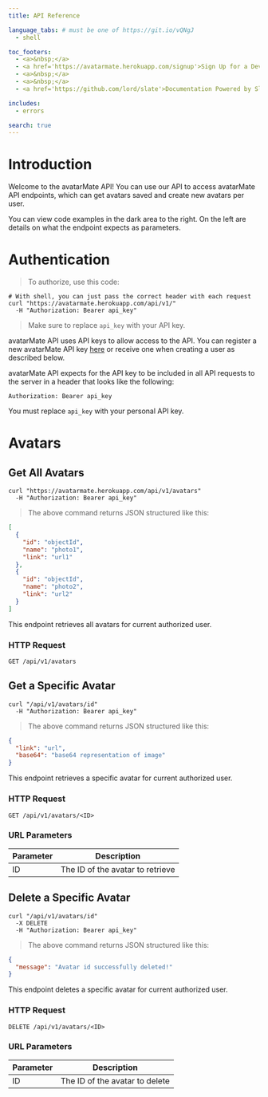 ```yaml
---
title: API Reference

language_tabs: # must be one of https://git.io/vQNgJ
  - shell

toc_footers:
  - <a>&nbsp;</a>
  - <a href='https://avatarmate.herokuapp.com/signup'>Sign Up for a Developer Key</a>
  - <a>&nbsp;</a>
  - <a>&nbsp;</a>
  - <a href='https://github.com/lord/slate'>Documentation Powered by Slate</a>

includes:
  - errors

search: true
---
```


# Introduction

Welcome to the avatarMate API! You can use our API to access avatarMate API endpoints, which can get avatars saved and create new avatars per user.

You can view code examples in the dark area to the right. On the left are details on what the endpoint expects as parameters.

# Authentication

> To authorize, use this code:

```shell
# With shell, you can just pass the correct header with each request
curl "https://avatarmate.herokuapp.com/api/v1/"
  -H "Authorization: Bearer api_key"
```

> Make sure to replace `api_key` with your API key.

avatarMate API uses API keys to allow access to the API. You can register a new avatarMate API key [here](https://avatarmate.herokuapp.com/signup) or receive one when creating a user as described below.

avatarMate API expects for the API key to be included in all API requests to the server in a header that looks like the following:

`Authorization: Bearer api_key`

<aside class="notice">
You must replace <code>api_key</code> with your personal API key.
</aside>

# Avatars

## Get All Avatars

```shell
curl "https://avatarmate.herokuapp.com/api/v1/avatars"
  -H "Authorization: Bearer api_key"
```

> The above command returns JSON structured like this:

```json
[
  {
    "id": "objectId",
    "name": "photo1",
    "link": "url1"
  },
  {
    "id": "objectId",
    "name": "photo2",
    "link": "url2"
  }
]
```

This endpoint retrieves all avatars for current authorized user.

### HTTP Request

`GET /api/v1/avatars`

## Get a Specific Avatar

```shell
curl "/api/v1/avatars/id"
  -H "Authorization: Bearer api_key"
```

> The above command returns JSON structured like this:

```json
{
  "link": "url",
  "base64": "base64 representation of image"
}
```

This endpoint retrieves a specific avatar for current authorized user.

<!-- <aside class="warning">Inside HTML code blocks like this one, you can't use Markdown, so use <code>&lt;code&gt;</code> blocks to denote code.</aside> -->

### HTTP Request

`GET /api/v1/avatars/<ID>`

### URL Parameters

Parameter | Description
--------- | -----------
ID | The ID of the avatar to retrieve

## Delete a Specific Avatar

```shell
curl "/api/v1/avatars/id"
  -X DELETE
  -H "Authorization: Bearer api_key"
```

> The above command returns JSON structured like this:

```json
{
  "message": "Avatar id successfully deleted!"
}
```

This endpoint deletes a specific avatar for current authorized user.

### HTTP Request

`DELETE /api/v1/avatars/<ID>`

### URL Parameters

Parameter | Description
--------- | -----------
ID | The ID of the avatar to delete

